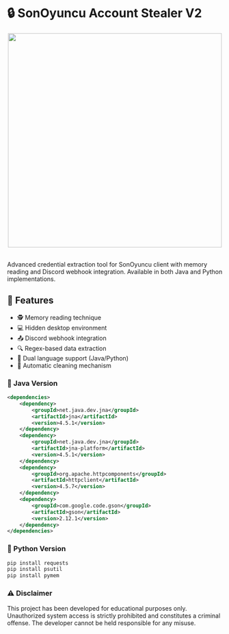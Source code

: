 # :lock: SonOyuncu Account Stealer V2  
<p align= "center"> <img  src="https://i.imgur.com/o5rYD8Q.png"width="500"><br><br>
    
Advanced credential extraction tool for SonOyuncu client with memory reading and Discord webhook integration. Available in both Java and Python implementations.

## :pushpin: Features
- :detective: Memory reading technique
- 💻 Hidden desktop environment
- :outbox_tray: Discord webhook integration
- :mag: Regex-based data extraction
- :jigsaw: Dual language support (Java/Python)
- :broom: Automatic cleaning mechanism

### :wrench: Java Version
```xml
<dependencies>
    <dependency>
        <groupId>net.java.dev.jna</groupId>
        <artifactId>jna</artifactId>
        <version>4.5.1</version>
    </dependency>
    <dependency>
        <groupId>net.java.dev.jna</groupId>
        <artifactId>jna-platform</artifactId>
        <version>4.5.1</version>
    </dependency>
    <dependency>
        <groupId>org.apache.httpcomponents</groupId>
        <artifactId>httpclient</artifactId>
        <version>4.5.7</version>
    </dependency>
    <dependency>
        <groupId>com.google.code.gson</groupId>
        <artifactId>gson</artifactId>
        <version>2.12.1</version>
    </dependency>
</dependencies>
```

### :wrench: Python Version
```xml
pip install requests
pip install psutil
pip install pymem
```

### :warning: Disclaimer
This project has been developed for educational purposes only. Unauthorized system access is strictly prohibited and constitutes a criminal offense. The developer cannot be held responsible for any misuse.
